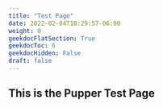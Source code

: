 ```yaml
---
title: "Test Page"
date: 2022-02-04T10:29:57-06:00
weight: 0
geekdocFlatSection: True
geekdocToc: 6
geekdocHidden: False
draft: false 
---
```


## This is the Pupper Test Page

